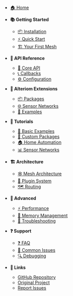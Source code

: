 <!-- _sidebar.md -->

* [🏠 Home](/)

* **📚 Getting Started**
  * [📦 Installation](getting-started/installation.md)
  * [⚡ Quick Start](getting-started/quickstart.md)
  * [🏗️ Your First Mesh](getting-started/first-mesh.md)

* **🔧 API Reference**
  * [🎯 Core API](api/core-api.md)
  * [📞 Callbacks](api/callbacks.md)
  * [⚙️ Configuration](api/configuration.md)

* **🌟 Alteriom Extensions**
  * [📦 Packages](alteriom/packages.md)
  * [🌐 Sensor Networks](alteriom/sensor-networks.md)
  * [📝 Examples](alteriom/examples.md)

* **📖 Tutorials**
  * [🔰 Basic Examples](tutorials/basic-examples.md)
  * [🎨 Custom Packages](tutorials/custom-packages.md)
  * [🏠 Home Automation](tutorials/home-automation.md)
  * [📊 Sensor Networks](tutorials/sensor-networks.md)

* **🏗️ Architecture**
  * [🕸️ Mesh Architecture](architecture/mesh-architecture.md)
  * [🔌 Plugin System](architecture/plugin-system.md)
  * [🗺️ Routing](architecture/routing.md)

* **🚀 Advanced**
  * [⚡ Performance](advanced/performance.md)
  * [💾 Memory Management](advanced/memory-management.md)
  * [🔧 Troubleshooting](advanced/troubleshooting.md)

* **❓ Support**
  * [❓ FAQ](troubleshooting/faq.md)
  * [🐛 Common Issues](troubleshooting/common-issues.md)
  * [🔍 Debugging](troubleshooting/debugging.md)

* **🔗 Links**
  * [GitHub Repository](https://github.com/Alteriom/painlessMesh)
  * [Original Project](https://github.com/gmag11/painlessMesh)
  * [Report Issues](https://github.com/Alteriom/painlessMesh/issues)